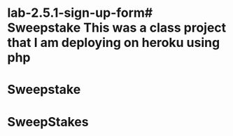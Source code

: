 # lab-2.5.1-sign-up-form# Sweepstake This was a class project that I am deploying on heroku using php
# Sweepstake
# SweepStakes
